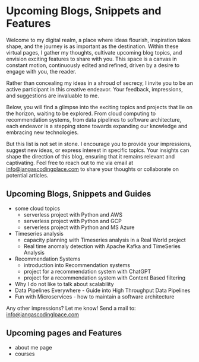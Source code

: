 # Upcoming Blogs, Snippets and Features
Welcome to my digital realm, a place where ideas flourish, 
inspiration takes shape, and the journey is as important as 
the destination. Within these virtual pages, I gather my 
thoughts, cultivate upcoming blog topics, and envision 
exciting features to share with you. This space is a canvas 
in constant motion, continuously edited and refined, driven 
by a desire to engage with you, the reader.

Rather than concealing my ideas in a shroud of secrecy, I 
invite you to be an active participant in this creative 
endeavor. Your feedback, impressions, and suggestions are 
invaluable to me.

Below, you will find a glimpse into the exciting topics and 
projects that lie on the horizon, waiting to be explored. From 
cloud computing to recommendation systems, from data pipelines 
to software architecture, each endeavor is a stepping stone 
towards expanding our knowledge and embracing new technologies.

But this list is not set in stone. I encourage you to provide 
your impressions, suggest new ideas, or express interest in 
specific topics. Your insights can shape the direction of this 
blog, ensuring that it remains relevant and captivating. Feel 
free to reach out to me via email at 
[info@jangascodingplace.com](mailto:info@jangascodingplace.com) 
to share your thoughts or collaborate on potential articles.

## Upcoming Blogs, Snippets and Guides
- some cloud topics
	- serverless project with Python and AWS
	- serverless project with Python and GCP
	- serverless project with Python and MS Azure
- Timeseries analysis
	- capacity planning with Timeseries analysis in a Real World project
	- Real time anomaly detection with Apache Kafka and TimeSeries Analysis
- Recommendation Systems
	- introduction into Recommendation systems
	- project for a recommendation system with ChatGPT
	- project for a recommendation system with Content Based filtering
- Why I do not like to talk about scalability
- Data Pipelines Everywhere - Guide into High Throughput Data Pipelines
- Fun with Microservices - how to maintain a software architecture

Any other impressions? Let me know! Send a mail to: info@jangascodinglpace.com

## Upcoming pages and Features
- about me page
- courses
